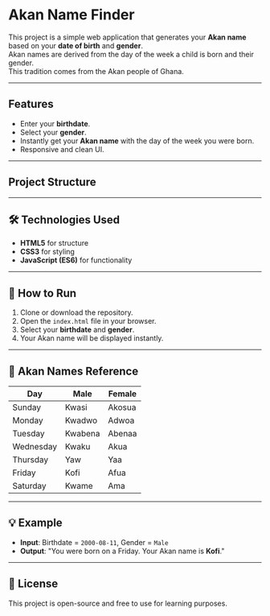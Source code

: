 # Akan Name Finder

This project is a simple web application that generates your **Akan name** based on your **date of birth** and **gender**.  
Akan names are derived from the day of the week a child is born and their gender.  
This tradition comes from the Akan people of Ghana.

---

## Features
- Enter your **birthdate**.
- Select your **gender**.
- Instantly get your **Akan name** with the day of the week you were born.
- Responsive and clean UI.

---

##  Project Structure

---

## 🛠️ Technologies Used
- **HTML5** for structure
- **CSS3** for styling
- **JavaScript (ES6)** for functionality

---

## 🚀 How to Run
1. Clone or download the repository.
2. Open the `index.html` file in your browser.
3. Select your **birthdate** and **gender**.
4. Your Akan name will be displayed instantly.

---

## 📖 Akan Names Reference
| Day       | Male    | Female   |
|-----------|---------|----------|
| Sunday    | Kwasi   | Akosua   |
| Monday    | Kwadwo  | Adwoa    |
| Tuesday   | Kwabena | Abenaa   |
| Wednesday | Kwaku   | Akua     |
| Thursday  | Yaw     | Yaa      |
| Friday    | Kofi    | Afua     |
| Saturday  | Kwame   | Ama      |

---

## 💡 Example
- **Input**: Birthdate = `2000-08-11`, Gender = `Male`  
- **Output**: "You were born on a Friday. Your Akan name is **Kofi**."

---

## 📜 License
This project is open-source and free to use for learning purposes.
